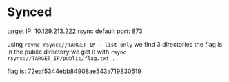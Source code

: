# Synced

target IP: 10.129.213.222
rsync default port: 873

using `rsync rsync://TARGET_IP --list-only`
we find 3 directories
the flag is in the public directory
we get it with `rsync rsync://TARGET_IP/public/flag.txt .`

flag is: 72eaf5344ebb84908ae543a719830519
